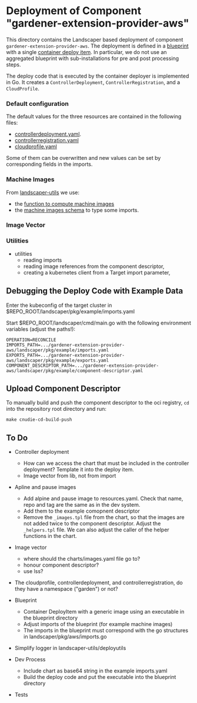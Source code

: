 # Deployment of Component "gardener-extension-provider-aws"

This directory contains the Landscaper based deployment of component `gardener-extension-provider-aws`.
The deployment is defined in a [blueprint](blueprint/blueprint.yaml) with a single [container deploy item](blueprint/...).
In particular, we do not use an aggregated blueprint with sub-installations for pre and post processing steps.

The deploy code that is executed by the container deployer is implemented in Go.
It creates a `ControllerDeployment`, `ControllerRegistration`, and a `CloudProfile`.

### Default configuration

The default values for the three resources are contained in the following files:
- [controllerdeployment.yaml](./pkg/aws/resources/controllerdeployment.yaml).
- [controllerregistration.yaml](./pkg/aws/resources/controllerregistration.yaml)
- [cloudprofile.yaml](./pkg/aws/resources/cloudprofile.yaml)

Some of them can be overwritten and new values can be set by corresponding fields in the imports.

### Machine Images

From [landscaper-utils](https://github.com/gardener/landscaper-utils) we use:
- the [function to compute machine images](https://github.com/gardener/landscaper-utils/blob/master/machineimages/pkg/machineimages/machine_images.go) 
- the [machine images schema](https://github.com/gardener/landscaper-utils/blob/master/machineimages/.landscaper/machine-images/schemata/machine-images.json)
to type some imports.

### Image Vector


### Utilities

- utilities 
  - reading imports
  - reading image references from the component descriptor,
  - creating a kubernetes client from a Target import parameter,


## Debugging the Deploy Code with Example Data 

Enter the kubeconfig of the target cluster in $REPO_ROOT/landscaper/pkg/example/imports.yaml

Start $REPO_ROOT/landscaper/cmd/main.go with the following environment variables (adjust the paths!):

```text
OPERATION=RECONCILE
IMPORTS_PATH=.../gardener-extension-provider-aws/landscaper/pkg/example/imports.yaml
EXPORTS_PATH=.../gardener-extension-provider-aws/landscaper/pkg/example/exports.yaml
COMPONENT_DESCRIPTOR_PATH=.../gardener-extension-provider-aws/landscaper/pkg/example/component-descriptor.yaml
```

## Upload Component Descriptor

To manually build and push the component descriptor to the oci registry, 
`cd` into the repository root directory and run:

```shell
make cnudie-cd-build-push
```

## To Do

- Controller deployment
  - How can we access the chart that must be included in the controller deployment? Template it into the deploy item.
  - Image vector from lib, not from import

- Apline and pause images
  - Add alpine and pause image to resources.yaml. Check that name, repo and tag are the same as in the dev system.
  - Add them to the example comopnent descriptor
  - Remove the `_images.tpl` file from the chart, so that the images are not added twice to the component descriptor.
    Adjust the `_helpers.tpl` file. 
    We can also adjust the caller of the helper functions in the chart.
  
- Image vector
  - where should the charts/images.yaml file go to?
  - honour component descriptor?
  - use lss?

- The cloudprofile, controllerdeployment, and controllerregistration,
  do they have a namespace ("garden") or not?

- Blueprint
  - Container DeployItem with a generic image using an executable in the blueprint directory
  - Adjust imports of the blueprint (for example machine images)
  - The imports in the blueprint must correspond with the go structures in landscaper/pkg/aws/imports.go

- Simplify logger in landscaper-utils/deployutils

- Dev Process
  - Include chart as base64 string in the example imports.yaml
  - Build the deploy code and put the executable into the blueprint directory

- Tests
